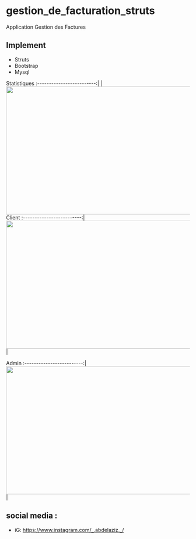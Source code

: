 # gestion_de_facturation_struts

Application Gestion des Factures

## Implement
- Struts
- Bootstrap
- Mysql

Statistiques
:-------------------------:|
<img align="left" height="350" width="845" src="https://github.com/MrAbdelaziz/gestion_de_facturation_struts/blob/master/ScreenShots/Statistiques.png"> |

Client
:-------------------------:|
<img align="center" height="350" width="845"  src="https://github.com/MrAbdelaziz/gestion_de_facturation_struts/blob/master/ScreenShots/client.png"> |

Admin
:-------------------------:|
<img align="center" height="350" width="845"  src="https://github.com/MrAbdelaziz/gestion_de_facturation_struts/blob/master/ScreenShots/Sidebar.png"> |

## social media :
- iG: https://www.instagram.com/_.abdelaziz._/
